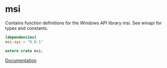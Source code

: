 # msi #
Contains function definitions for the Windows API library msi. See winapi for types and constants.

```toml
[dependencies]
msi-sys = "0.0.1"
```

```rust
extern crate msi;
```

[Documentation](https://retep998.github.io/doc/winapi/msi/)
